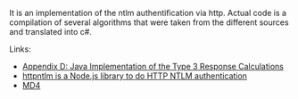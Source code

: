 It is an implementation of the ntlm authentification via http. Actual code is a compilation of several algorithms that were taken from the different sources and translated into c#.

Links:
* [Appendix D: Java Implementation of the Type 3 Response Calculations](http://davenport.sourceforge.net/ntlm.html#appendixD)
* [httpntlm is a Node.js library to do HTTP NTLM authentication](https://github.com/SamDecrock/node-http-ntlm)
* [MD4](https://bitlush.com/blog/md4-hash-algorithm-in-c-sharp)